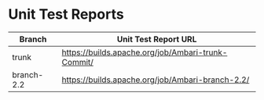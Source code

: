 # Unit Test Reports

Branch | Unit Test Report URL 
-------|-------------
trunk      | https://builds.apache.org/job/Ambari-trunk-Commit/
branch-2.2 | https://builds.apache.org/job/Ambari-branch-2.2/